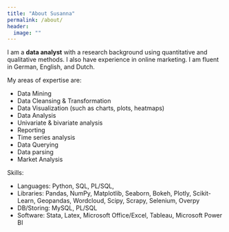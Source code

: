 ```yaml
---
title: "About Susanna"
permalink: /about/
header:
  image: ""
---
```

I am a **data analyst** with a research background using quantitative and qualitative methods. I also have experience in online marketing. I am fluent in German, English, and Dutch.

My areas of expertise are:
- Data Mining
- Data Cleansing & Transformation
- Data Visualization (such as charts, plots, heatmaps)
- Data Analysis
- Univariate & bivariate analysis
- Reporting
- Time series analysis
- Data Querying
- Data parsing
- Market Analysis

Skills:
- Languages: Python, SQL, PL/SQL,
- Libraries: Pandas, NumPy, Matplotlib, Seaborn, Bokeh, Plotly, Scikit-Learn, Geopandas, Wordcloud, Scipy, Scrapy, Selenium, Overpy
- DB/Storing: MySQL, PL/SQL
- Software: Stata, Latex, Microsoft Office/Excel, Tableau, Microsoft Power BI
